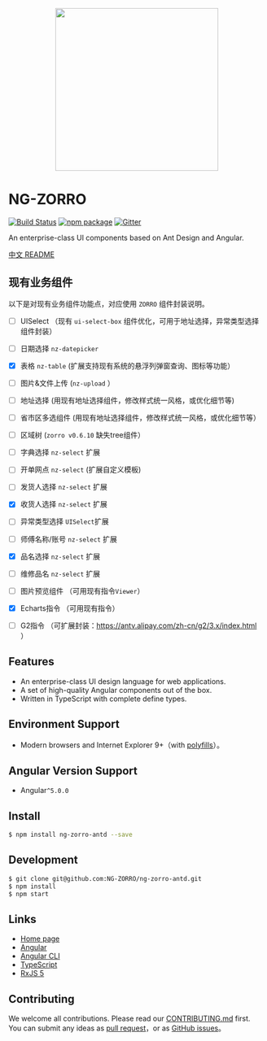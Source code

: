 <p align="center">
  <a href="http://ng.ant.design">
    <img width="320" src="https://ng.ant.design/assets/img/zorro.svg">
  </a>
</p>

# NG-ZORRO
[![Build Status](https://travis-ci.org/NG-ZORRO/ng-zorro-antd.svg?branch=master)](https://travis-ci.org/NG-ZORRO/ng-zorro-antd)
[![npm package](https://img.shields.io/npm/v/ng-zorro-antd.svg)](https://www.npmjs.org/package/ng-zorro-antd)
[![Gitter](https://badges.gitter.im/ng-zorro/ng-zorro-antd.svg)](https://gitter.im/ng-zorro/ng-zorro-antd?utm_source=badge&utm_medium=badge&utm_campaign=pr-badge)

An enterprise-class UI components based on Ant Design and Angular.

[中文 README](README-zh_CN.md)


## 现有业务组件

以下是对现有业务组件功能点，对应使用 `ZORRO` 组件封装说明。


* [ ]  UISelect （现有 `ui-select-box` 组件优化，可用于地址选择，异常类型选择组件封装）
* [ ]  日期选择 `nz-datepicker`
* [x]  表格 `nz-table` (扩展支持现有系统的悬浮列弹窗查询、图标等功能）
* [ ]  图片&文件上传 (`nz-upload` ）
* [ ]  地址选择 (用现有地址选择组件，修改样式统一风格，或优化细节等)
* [ ]  省市区多选组件 (用现有地址选择组件，修改样式统一风格，或优化细节等）
* [ ]  区域树 (`zorro v0.6.10` 缺失tree组件）
* [ ]  字典选择 `nz-select` 扩展
* [ ]  开单网点 `nz-select` (扩展自定义模板)
* [ ]  发货人选择 `nz-select` 扩展
* [x]  收货人选择 `nz-select` 扩展
* [ ]  异常类型选择  `UISelect`扩展
* [ ]  师傅名称/账号 `nz-select` 扩展
* [x]  品名选择 `nz-select` 扩展
* [ ]  维修品名 `nz-select` 扩展
* [ ]  图片预览组件 （可用现有指令`Viewer`）
* [x]  Echarts指令 （可用现有指令）
* [ ]  G2指令 （可扩展封装：https://antv.alipay.com/zh-cn/g2/3.x/index.html ）


## Features

- An enterprise-class UI design language for web applications.
- A set of high-quality Angular components out of the box.
- Written in TypeScript with complete define types.

## Environment Support

* Modern browsers and Internet Explorer 9+（with [polyfills](https://v2.angular.io/docs/ts/latest/guide/browser-support.html)）。

## Angular Version Support

* Angular`^5.0.0`


## Install

```bash
$ npm install ng-zorro-antd --save
```

## Development

```bash
$ git clone git@github.com:NG-ZORRO/ng-zorro-antd.git
$ npm install
$ npm start
```


## Links

- [Home page](http://ng.ant.design)
- [Angular](https://angular.io/)
- [Angular CLI](https://cli.angular.io/)
- [TypeScript](https://www.typescriptlang.org/)
- [RxJS 5](https://github.com/ReactiveX/rxjs)


## Contributing

We welcome all contributions. Please read our [CONTRIBUTING.md](https://github.com/NG-ZORRO/ng-zorro-antd/blob/master/CONTRIBUTING.md) first.
You can submit any ideas as [pull request](https://github.com/NG-ZORRO/ng-zorro-antd/pulls)，or as [GitHub issues](https://github.com/NG-ZORRO/ng-zorro-antd/issues)。
